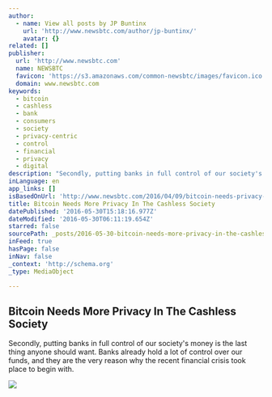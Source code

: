 ```yaml
---
author:
  - name: View all posts by JP Buntinx
    url: 'http://www.newsbtc.com/author/jp-buntinx/'
    avatar: {}
related: []
publisher:
  url: 'http://www.newsbtc.com'
  name: NEWSBTC
  favicon: 'https://s3.amazonaws.com/common-newsbtc/images/favicon.ico'
  domain: www.newsbtc.com
keywords:
  - bitcoin
  - cashless
  - bank
  - consumers
  - society
  - privacy-centric
  - control
  - financial
  - privacy
  - digital
description: "Secondly, putting banks in full control of our society's money is the last thing anyone should want. Banks already hold a lot of control over our funds, and they are the very reason why the recent financial crisis took place to begin with."
inLanguage: en
app_links: []
isBasedOnUrl: 'http://www.newsbtc.com/2016/04/09/bitcoin-needs-privacy-cashless-society/'
title: Bitcoin Needs More Privacy In The Cashless Society
datePublished: '2016-05-30T15:18:16.977Z'
dateModified: '2016-05-30T06:11:19.654Z'
starred: false
sourcePath: _posts/2016-05-30-bitcoin-needs-more-privacy-in-the-cashless-society.md
inFeed: true
hasPage: false
inNav: false
_context: 'http://schema.org'
_type: MediaObject

---
```

<article style=""><h1>Bitcoin Needs More Privacy In The Cashless Society</h1><p>Secondly, putting banks in full control of our society's money is the last thing anyone should want. Banks already hold a lot of control over our funds, and they are the very reason why the recent financial crisis took place to begin with.</p><img src="http://s3.amazonaws.com/main-newsbtc-images/2016/04/09205839/shutterstock_241727662.jpg" /></article>